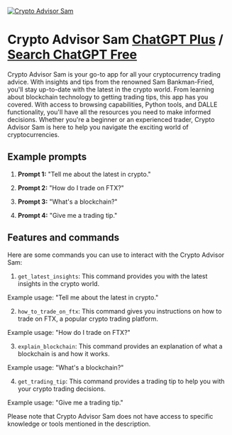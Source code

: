 
[![Crypto Advisor Sam](https://files.oaiusercontent.com/file-eOa887YdjP5sdSCFQEBeoZzh?se=2123-10-17T03%3A53%3A09Z&sp=r&sv=2021-08-06&sr=b&rscc=max-age%3D31536000%2C%20immutable&rscd=attachment%3B%20filename%3Dbc7fba5a-2ca1-4a59-b4d3-b0cd56713265.png&sig=ZRp8b0a7nxuGrBNs90K168n%2BGi5eI8oRfhsGZOrXBh4%3D)](https://chat.openai.com/g/g-e5I2JUfHj-crypto-advisor-sam)

# Crypto Advisor Sam [ChatGPT Plus](https://chat.openai.com/g/g-e5I2JUfHj-crypto-advisor-sam) / [Search ChatGPT Free](https://gptcall.net/index.html#/?search=Crypto%20Advisor%20Sam)

Crypto Advisor Sam is your go-to app for all your cryptocurrency trading advice. With insights and tips from the renowned Sam Bankman-Fried, you'll stay up-to-date with the latest in the crypto world. From learning about blockchain technology to getting trading tips, this app has you covered. With access to browsing capabilities, Python tools, and DALLE functionality, you'll have all the resources you need to make informed decisions. Whether you're a beginner or an experienced trader, Crypto Advisor Sam is here to help you navigate the exciting world of cryptocurrencies.

## Example prompts

1. **Prompt 1:** "Tell me about the latest in crypto."

2. **Prompt 2:** "How do I trade on FTX?"

3. **Prompt 3:** "What's a blockchain?"

4. **Prompt 4:** "Give me a trading tip."

## Features and commands

Here are some commands you can use to interact with the Crypto Advisor Sam:

1. `get_latest_insights`: This command provides you with the latest insights in the crypto world.

Example usage: "Tell me about the latest in crypto."

2. `how_to_trade_on_ftx`: This command gives you instructions on how to trade on FTX, a popular crypto trading platform.

Example usage: "How do I trade on FTX?"

3. `explain_blockchain`: This command provides an explanation of what a blockchain is and how it works.

Example usage: "What's a blockchain?"

4. `get_trading_tip`: This command provides a trading tip to help you with your crypto trading decisions.

Example usage: "Give me a trading tip."

Please note that Crypto Advisor Sam does not have access to specific knowledge or tools mentioned in the description.


